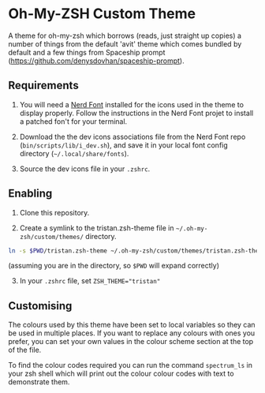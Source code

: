# Oh-My-ZSH Custom Theme
A theme for oh-my-zsh which borrows (reads, just straight up copies) a number of things from the default 'avit' theme which comes bundled by default and a few things from Spaceship prompt (https://github.com/denysdovhan/spaceship-prompt).

## Requirements
1. You will need a [Nerd Font](https://github.com/ryanoasis/nerd-fonts) installed for the icons used in the theme to display properly.
Follow the instructions in the Nerd Font projet to install a patched fon't for your terminal.

2. Download the the dev icons associations file from the Nerd Font repo (`bin/scripts/lib/i_dev.sh`), and save it in your local font config directory (`~/.local/share/fonts`).

3. Source the dev icons file in your `.zshrc`.

## Enabling
1. Clone this repository.

2. Create a symlink to the tristan.zsh-theme file in `~/.oh-my-zsh/custom/themes/` directory. 
```zsh
ln -s $PWD/tristan.zsh-theme ~/.oh-my-zsh/custom/themes/tristan.zsh-theme
```
(assuming you are in the directory, so `$PWD` will expand correctly)

3. In your `.zshrc` file, set `ZSH_THEME="tristan"`

## Customising
The colours used by this theme have been set to local variables so they can be used in multiple places.
If you want to replace any colours with ones you prefer, you can set your own values in the colour scheme section at the top of the file.

To find the colour codes required you can run the command `spectrum_ls` in your zsh shell which will print out the colour colour codes with text to demonstrate them.

